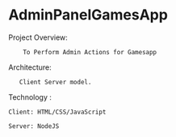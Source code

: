 # AdminPanelGamesApp
Project Overview:
        
        To Perform Admin Actions for Gamesapp

Architecture: 

       Client Server model.

Technology :

    Client: HTML/CSS/JavaScript
    
    Server: NodeJS
    
